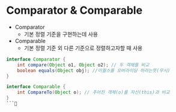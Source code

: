 # Comparator & Comparable
- Comparator
  - 기본 정렬 기준을 구현하는데 사용
- Comparable
  - 기본 정렬 기준 외 다른 기준으로 정렬하고자할 때 사용
```java
interface Comparator {
    int compare(Object o1, Object o2); // 두 객체를 비교
    boolean equals(Object obj); //이퀄스를 오버라이딩 하라는뜻(무시)
}

interface Comparable {
    int CompareTo(Object o); // 주어진 객체(o)를 자신(this)과 비교
}
```